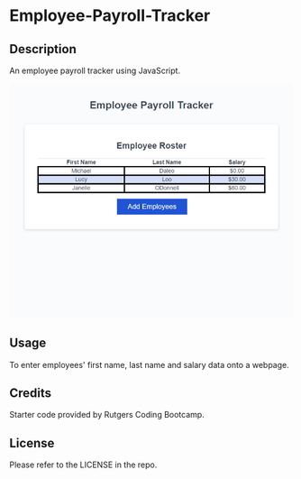 # Employee-Payroll-Tracker

## Description

An employee payroll tracker using JavaScript.

![Screenshot](/assets/EmployeePayrollTracker.png)

## Usage 

To enter employees' first name, last name and salary data onto a webpage.

## Credits

Starter code provided by Rutgers Coding Bootcamp.

## License 

Please refer to the LICENSE in the repo.